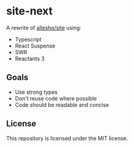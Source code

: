# site-next

A rewrite of [alleshq/site](https://github.com/alleshq/site) using:

- Typescript
- React Suspense
- SWR
- Reactants 3

## Goals

- Use strong types
- Don't reuse code where possible
- Code should be readable and concise

## License

This repository is licensed under the MIT license.
